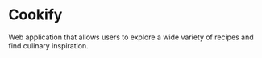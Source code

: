 # Cookify
 Web application that allows users to explore a wide variety of recipes and find culinary inspiration.

